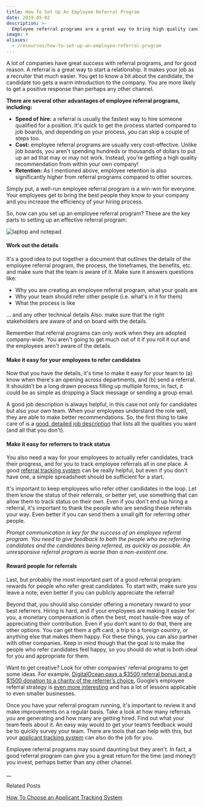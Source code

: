 ```yaml
---
title: How To Set Up An Employee Referral Program
date: 2019-05-02
description: >-
  Employee referral programs are a great way to bring high quality candidates to your company. Not only do employee referrals help you find better candidates, statistics show that candidates that are referred also have better retention rates.
image: #
aliases:
  - /resources/how-to-set-up-an-employee-referral-program
---
```


A lot of companies have great success with referral programs, and for good reason. A referral is a great way to start a relationship. It makes your job as a recruiter that much easier. You get to know a bit about the candidate, the candidate too gets a warm introduction to the company. You are more likely to get a positive response than perhaps any other channel.

**There are several other advantages of employee referral programs, including:**

- **Speed of hire:** a referral is usually the fastest way to hire someone qualified for a position. It's quick to get the process started compared to job boards, and depending on your process, you can skip a couple of steps too.
- **Cost:** employee referral programs are usually very cost-effective. Unlike job boards, you aren't spending hundreds or thousands of dollars to put up an ad that may or may not work. Instead, you're getting a high quality recommendation from within your own company!
- **Retention:** As I mentioned above, employee retention is also significantly higher from referral programs compared to other sources.

Simply put, a well-run employee referral program is a win-win for everyone. Your employees get to bring the best people they know to your company and you increase the efficiency of your hiring process.

So, how can you set up an employee referral program? These are the key parts to setting up an effective referral program:

![laptop and notepad](/img/work-out-the-details.jpeg)

#### Work out the details

It's a good idea to put together a document that outlines the details of the employee referral program, the process, the timeframes, the benefits, etc. and make sure that the team is aware of it. Make sure it answers questions like:

- Why you are creating an employee referral program, what your goals are
- Why your team should refer other people (i.e. what's in it for them)
- What the process is like

... and any other technical details Also: make sure that the right stakeholders are aware of and on board with the details.

Remember that referral programs can only work when they are adopted company-wide. You aren't going to get much out of it if you roll it out and the employees aren't aware of the details.

#### Make it easy for your employees to refer candidates

Now that you have the details, it's time to make it easy for your team to (a) know when there's an opening across departments, and (b) send a referral. It shouldn't be a long drawn process filling up multiple forms; in fact, it could be as simple as dropping a Slack message or sending a group email.

A good job description is always helpful, in this case not only for candidates but also your own team. When your employees understand the role well, they are able to make better recommendations. So, the first thing to take care of is a [good, detailed job description](/resources/posting-jobs/write-good-job-descriptions) that lists all the qualities you want (and all that you don't).

#### Make it easy for referrers to track status

You also need a way for your employees to actually refer candidates, track their progress, and for you to track employee referrals all in one place. A good [referral tracking system](/) can be really helpful, but even if you don't have one, a simple spreadsheet should be sufficient for a start.

It's important to keep employees who refer other candidates in the loop. Let them know the status of their referrals, or better yet, use something that can allow them to track status on their own. Even if you don't end up hiring a referral, it's important to thank the people who are sending these referrals your way. Even better if you can send them a small gift for referring other people.

_Prompt communication is key for the success of an employee referral program. You need to give feedback to both the people who are referring candidates and the candidates being referred, as quickly as possible. An unresponsive referral program is worse than a non-existent one._

#### Reward people for referrals

Last, but probably the most important part of a good referral program: rewards for people who refer great candidates. To start with, make sure you leave a note; even better if you can publicly appreciate the referral!

Beyond that, you should also consider offering a monetary reward to your best referrers. Hiring is hard, and if your employees are making it easier for you, a monetary compensation is often the best, most hassle-free way of appreciating their contribution. Even if you don't want to do that, there are other options. You can get them a gift card, a trip to a foreign country, or anything else that makes them happy. For these things, you can also partner with other companies. Keep in mind though that the goal is to make the people who refer candidates feel happy, so you should do what is both ideal for you and appropriate for them.

Want to get creative? Look for other companies’ referral programs to get some ideas. For example, [DigitalOcean pays a $3500 referral bonus and a $1500 donation to a charity of the referrer’s choice.](https://brightfunds.blog/2017/09/06/digitalocean-case-study/) Google’s employee referral strategy is [even more interesting](https://www.inc.com/robbie-abed/google-spent-3-years-finding-out-how-to-get-more-employees-to-refer-new-candidates-heres-what-they-learned.html) and has a lot of lessons applicable to even smaller businesses.

Once you have your referral program running, it's important to review it and make improvements on a regular basis. Take a look at how many referrals you are generating and how many are getting hired. Find out what your team feels about it. An easy way would to get your team’s feedback would be to quickly survey your team. There are tools that can help with this, but your [applicant tracking system](/) can also do the job for you.

Employee referral programs may sound daunting but they aren't. In fact, a good referral program can give you a great return for the time (and money!) you invest, perhaps better than any other channel.

\_\_

Related Posts

[How To Choose an Applicant Tracking System](/resources/guides/how-to-choose-an-applicant-tracking-system)
